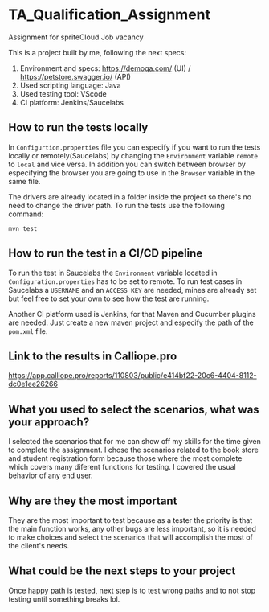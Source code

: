 # TA_Qualification_Assignment
Assignment for spriteCloud Job vacancy

This is a project built by me, following the next specs:
1. Environment and specs: https://demoqa.com/ (UI) / https://petstore.swagger.io/ (API)
2. Used scripting language: Java
3. Used testing tool: VScode
4. CI platform: Jenkins/Saucelabs

## How to run the tests locally
In `Configurtion.properties` file you can especify if you want to run the tests locally or remotely(Saucelabs) by changing the `Environment` variable `remote` to 
`local` and vice versa. In addition you can switch between browser by especifying the browser you are going to use in the `Browser` variable in the same file.  

The drivers are already located in a folder inside the project so there's no need to change the driver path.
To run the tests use the following command:
```
mvn test
```

## How to run the test in a CI/CD pipeline
To run the test in Saucelabs the `Environment` variable located in `Configuration.properties` has to be set to remote. To run test cases in Saucelabs a `USERNAME` and an `ACCESS KEY` are needed, mines are already set but feel free to set your own to see how the test are running.

Another CI platform used is Jenkins, for that Maven and Cucumber plugins are needed. Just create a new maven project and especify the path of the `pom.xml` file.

## Link to the results in Calliope.pro
https://app.calliope.pro/reports/110803/public/e414bf22-20c6-4404-8112-dc0e1ee26266

## What you used to select the scenarios, what was your approach?
I selected the scenarios that for me can show off my skills for the time given to complete the assignment. I chose the scenarios related to the book store and student registration form because those where the most complete which covers many diferent functions for testing. I covered the usual behavior of any end user.

## Why are they the most important
They are the most important to test because as a tester the priority is that the main function works, any other bugs are less important, so it is needed to make choices and select the scenarios that will accomplish the most of the client's needs.

## What could be the next steps to your project
Once happy path is tested, next step is to test wrong paths and to not stop testing until something breaks lol.
